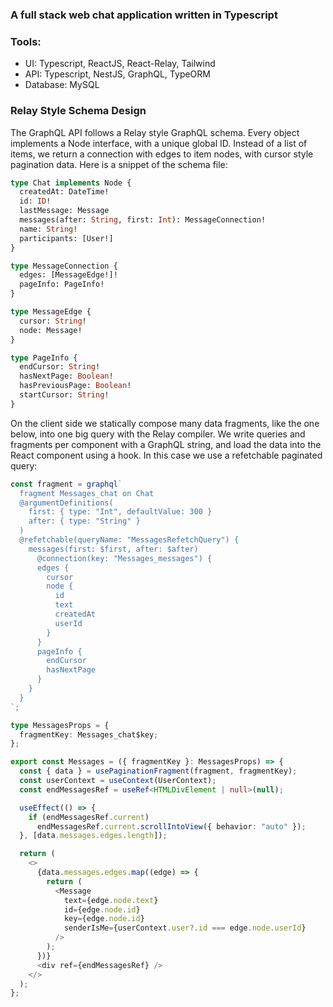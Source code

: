 ### A full stack web chat application written in Typescript

### Tools:
- UI: Typescript, ReactJS, React-Relay, Tailwind
- API: Typescript, NestJS, GraphQL, TypeORM
- Database: MySQL

### Relay Style Schema Design

The GraphQL API follows a Relay style GraphQL schema. Every object implements a Node interface, with a unique global ID. Instead of a list of items, we return a connection with edges to item nodes, with cursor style pagination data. Here is a snippet of the schema file:

```graphql
type Chat implements Node {
  createdAt: DateTime!
  id: ID!
  lastMessage: Message
  messages(after: String, first: Int): MessageConnection!
  name: String!
  participants: [User!]
}

type MessageConnection {
  edges: [MessageEdge!]!
  pageInfo: PageInfo!
}

type MessageEdge {
  cursor: String!
  node: Message!
}

type PageInfo {
  endCursor: String!
  hasNextPage: Boolean!
  hasPreviousPage: Boolean!
  startCursor: String!
}
```

On the client side we statically compose many data fragments, like the one below, into one big query with the Relay compiler. We write queries and fragments per component with a GraphQL string, and load the data into the React component using a hook. In this case we use a refetchable paginated query:

```typescript
const fragment = graphql`
  fragment Messages_chat on Chat
  @argumentDefinitions(
    first: { type: "Int", defaultValue: 300 }
    after: { type: "String" }
  )
  @refetchable(queryName: "MessagesRefetchQuery") {
    messages(first: $first, after: $after)
      @connection(key: "Messages_messages") {
      edges {
        cursor
        node {
          id
          text
          createdAt
          userId
        }
      }
      pageInfo {
        endCursor
        hasNextPage
      }
    }
  }
`;

type MessagesProps = {
  fragmentKey: Messages_chat$key;
};

export const Messages = ({ fragmentKey }: MessagesProps) => {
  const { data } = usePaginationFragment(fragment, fragmentKey);
  const userContext = useContext(UserContext);
  const endMessagesRef = useRef<HTMLDivElement | null>(null);

  useEffect(() => {
    if (endMessagesRef.current)
      endMessagesRef.current.scrollIntoView({ behavior: "auto" });
  }, [data.messages.edges.length]);

  return (
    <>
      {data.messages.edges.map((edge) => {
        return (
          <Message
            text={edge.node.text}
            id={edge.node.id}
            key={edge.node.id}
            senderIsMe={userContext.user?.id === edge.node.userId}
          />
        );
      })}
      <div ref={endMessagesRef} />
    </>
  );
};
```
